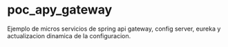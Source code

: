 # poc_apy_gateway
Ejemplo de micros servicios de spring api gateway, config server, eureka y actualizacion dinamica de la configuracion.
